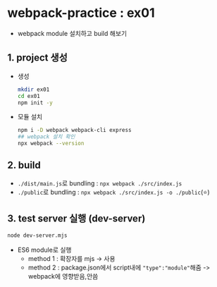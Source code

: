 # webpack-practice : ex01

* webpack module 설치하고 build 해보기

## 1. project 생성

* 생성
    ```bash
    mkdir ex01
    cd ex01
    npm init -y
    ```
* 모듈 설치
    ```bash
    npm i -D webpack webpack-cli express
    ## webpack 설치 확인
    npx webpack --version
    ```

## 2. build

* ```./dist/main.js```로 bundling : ```npx webpack ./src/index.js```
* ```./public```로 bundling : ```npx webpack ./src/index.js -o ./public```(:star:)

## 3. test server 실행 (dev-server)

```bash
node dev-server.mjs
```
* ES6 module로 실행
    * method 1 : 확장자를 mjs -> 사용
    * method 2 : package.json에서 script내에 ```"type":"module"```해줌 -> webpack에 영향받음,안씀